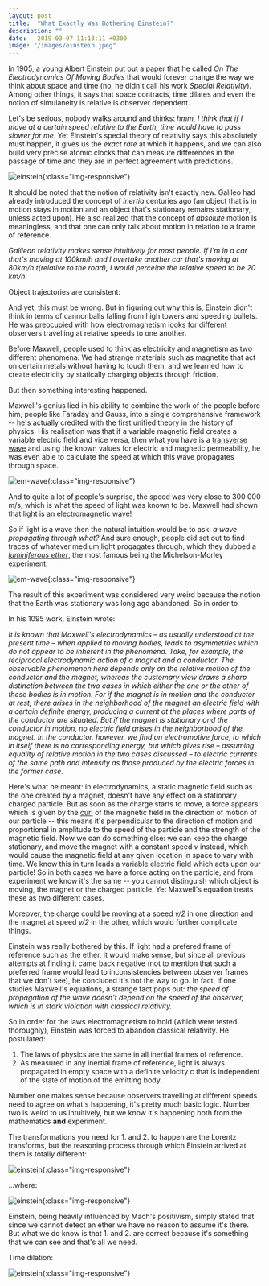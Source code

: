 ```yaml
---
layout: post
title:  "What Exactly Was Bothering Einstein?"
description: ""
date:   2019-03-07 11:13:11 +0300
image: "/images/einstein.jpeg"
---
```

In 1905, a young Albert Einstein put out a paper that he called *On The Electrodynamics Of Moving Bodies* that would forever change the way we think about space and time (no, he didn't call his work *Special Relativity*). Among other things, it says that space contracts, time dilates and even the notion of simulaneity is relative is observer dependent. 

Let's be serious, nobody walks around and thinks: <i>hmm, I think that if I move at a certain speed relative to the Earth, time would have to pass slower for me</i>. Yet Einstein's special theory of relativity says this absolutely must happen, it gives us the *exact rate* at which it happens, and we can also build very precise atomic clocks that can measure differences in the passage of time and they are in perfect agreement with predictions.

![einstein](/images/einstein.jpeg){:class="img-responsive"}

It should be noted that the notion of relativity isn't exactly new. Galileo had already introduced the concept of *inertia* centuries ago (an object that is in motion stays in motion and an object that's stationary remains stationary, unless acted upon). He also realized that the concept of *absolute* motion is meaningless, and that one can only talk about motion in relation to a frame of reference. 

*Galilean relativity makes sense intuitively for most people. If I'm in a car that's moving at 100km/h and I overtake another car that's moving at 80km/h  t(relative to the road), I would perceipe the relative speed to be 20 km/h.*

Object trajectories are consistent:

And yet, this must be wrong. But in figuring out why this is, Einstein didn't think in terms of cannonballs falling from high towers and speeding bullets. He was preocupied with how electromagnetism looks for different observers travelling at relative speeds to one another.

Before Maxwell, people used to think as electricity and magnetism as two different phenomena. We had strange materials such as magnetite that act on certain metals without having to touch them, and we learned how to create electricity by statically charging objects through friction.

But then something interesting happened. 

Maxwell's genius lied in his ability to combine the work of the people before him, people like Faraday and Gauss, into a single comprehensive framework -- he's actually credited with the first unified theory in the history of physics. His realisation was that if a variable magnetic field creates a variable electric field and vice versa, then what you have is a [transverse wave](https://en.wikipedia.org/wiki/Transverse_wave) and using the known values for electric and magnetic permeability, he was even able to calculate the speed at which this wave propagates through space.

![em-wave](/images/em-wave.gif){:class="img-responsive"}

And to quite a lot of people's surprise, the speed was very close to 300 000 m/s, which is what the speed of light was known to be. Maxwell had shown that light is an electromagnetic wave!

So if light is a wave then the natural intuition would be to ask: *a wave propagating through what?* And sure enough, people did set out to find traces of whatever medium light progagates through, which they dubbed a *[luminiferous ether](https://en.wikipedia.org/wiki/Luminiferous_aether)*, the most famous being the Michelson-Morley experiment. 

![em-wave](/images/ether.png){:class="img-responsive"}

The result of this experiment was considered very weird because the notion that the Earth was stationary was long ago abandoned. So in order to 

In his 1095 work, Einstein wrote: 

*It is known that Maxwell's electrodynamics – as usually understood at the present time – when applied to moving bodies, leads to asymmetries which do not appear to be inherent in the phenomena. Take, for example, the reciprocal electrodynamic action of a magnet and a conductor. The observable phenomenon here depends only on the relative motion of the conductor and the magnet, whereas the customary view draws a sharp distinction between the two cases in which either the one or the other of these bodies is in motion. For if the magnet is in motion and the conductor at rest, there arises in the neighborhood of the magnet an electric field with a certain definite energy, producing a current at the places where parts of the conductor are situated. But if the magnet is stationary and the conductor in motion, no electric field arises in the neighborhood of the magnet. In the conductor, however, we find an electromotive force, to which in itself there is no corresponding energy, but which gives rise – assuming equality of relative motion in the two cases discussed – to electric currents of the same path and intensity as those produced by the electric forces in the former case.*

Here's what he meant: in electrodynamics, a static magnetic field such as the one created by a magnet, doesn't have any effect on a stationary charged particle. But as soon as the charge starts to move, a force appears which is given by the [curl](https://en.wikipedia.org/wiki/Curl_(mathematics)) of the magnetic field in the direction of motion of our particle -- this means it's perpendicular to the direction of motion and proportional in amplitude to the speed of the particle and the strength of the magnetic field. Now we can do something else: we can keep the charge stationary, and move the magnet with a constant speed *v* instead, which would cause the magnetic field at any given location in space to vary with time. We know this in turn leads a variable electric field which acts upon our particle! So in both cases we have a force acting on the particle, and from experiment we know it's the same -- you cannot distinguish which object is moving, the magnet or the charged particle. Yet Maxwell's equation treats these as two different cases.

Moreover, the charge could be moving at a speed *v/2* in one direction and the magnet at speed *v/2* in the other, which would further complicate things.

Einstein was really bothered by this. If light had a prefered frame of reference such as the ether, it would make sense, but since all previous attempts at finding it came back negative (not to mention that such a preferred frame would lead to inconsistencies between observer frames that we don't see), he concluced it's not the way to go. In fact, if one studies Maxwell's equations, a strange fact pops out: *the speed of propagation of the wave doesn't depend on the speed of the observer, which is in stark violation with classical relativity.*

So in order for the laws electromagnetism to hold (which were tested thoroughly), Einstein was forced to abandon classical relativity. He postulated:

  1. The laws of physics are the same in all inertial frames of reference.
  2. As measured in any inertial frame of reference, light is always propagated in empty space with a definite velocity c that is independent of the state of motion of the emitting body.

Number one makes sense because observers travelling at different speeds need to agree on what's happening, it's pretty much basic logic. Number two is weird to us intuitively, but we know it's happening both from the mathematics **and** experiment.

The transformations you need for 1. and 2. to happen are the Lorentz transforms, but the reasoning process through which Einstein arrived at them is totally different:

![einstein](/images/lorentz1.svg){:class="img-responsive"}

...where:

![einstein](/images/lorentz2.svg){:class="img-responsive"}

Einstein, being heavily influenced by Mach's positivism, simply stated that since we cannot detect an ether we have no reason to assume it's there. But what we do know is that 1. and 2. are correct because it's something that we can see and that's all we need.

Time dilation:

![einstein](/images/time-dilation.png){:class="img-responsive"}